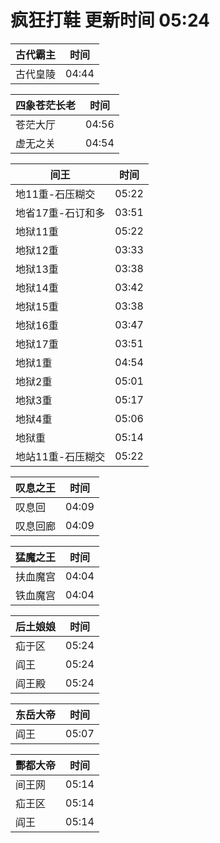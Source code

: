 # 疯狂打鞋 更新时间 05:24

| 古代霸主   | 时间    |
|--------|-------|
| 古代皇陵 | 04:44 |

| 四象苍茫长老   | 时间    |
|--------|-------|
| 苍茫大厅 | 04:56 |
| 虚无之关 | 04:54 |

| 间王   | 时间    |
|--------|-------|
| 地11重-石压糊交 | 05:22 |
| 地省17重-石订和多 | 03:51 |
| 地狱11重 | 05:22 |
| 地狱12重 | 03:33 |
| 地狱13重 | 03:38 |
| 地狱14重 | 03:42 |
| 地狱15重 | 03:38 |
| 地狱16重 | 03:47 |
| 地狱17重 | 03:51 |
| 地狱1重 | 04:54 |
| 地狱2重 | 05:01 |
| 地狱3重 | 05:17 |
| 地狱4重 | 05:06 |
| 地狱重 | 05:14 |
| 地站11重-石压糊交 | 05:22 |

| 叹息之王   | 时间    |
|--------|-------|
| 叹息回 | 04:09 |
| 叹息回廊 | 04:09 |

| 猛魔之王   | 时间    |
|--------|-------|
| 扶血魔宫 | 04:04 |
| 铁血魔宫 | 04:04 |

| 后土娘娘   | 时间    |
|--------|-------|
| 疝于区 | 05:24 |
| 阎王 | 05:24 |
| 阎王殿 | 05:24 |

| 东岳大帝   | 时间    |
|--------|-------|
| 阎王 | 05:07 |

| 酆都大帝   | 时间    |
|--------|-------|
| 间王网 | 05:14 |
| 疝王区 | 05:14 |
| 阎王 | 05:14 |